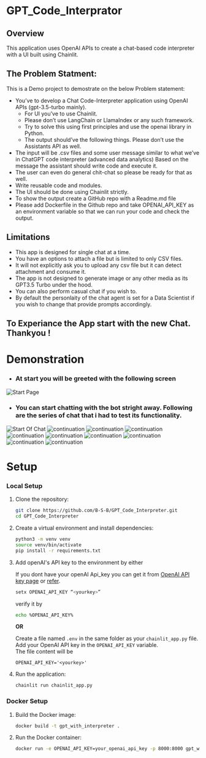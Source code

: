 # GPT_Code_Interprator

## Overview

This application uses OpenAI APIs to create a chat-based code interpreter with a UI built using Chainlit.

## The Problem Statment:
This is a Demo project to demostrate on the below Problem statement:
- You’ve to develop a Chat Code-Interpreter application using OpenAI APIs (gpt-3.5-turbo mainly). 
    - For UI you’ve to use Chainlit. 
    - Please don’t use LangChain or LlamaIndex or any such framework. 
    - Try to solve this using first principles and use the openai library in Python. 
    - The output should’ve the following things. Please don’t use the Assistants API as well.
- The input will be .csv files and some user message similar to what we’ve in ChatGPT code interpreter (advanced data analytics)
Based on the message the assistant should write code and execute it.
- The user can even do general chit-chat so please be ready for that as well.
- Write reusable code and modules.
- The UI should be done using Chainlit strictly.
- To show the output create a GitHub repo with a Readme.md file
- Please add Dockerfile in the Github repo and take OPENAI_API_KEY as an environment variable so that we can run your code and check the output.

## Limitations
- This app is designed for single chat at a time.
- You have an options to attach a file but is limited to only CSV files.
- It will not explicitly ask you to upload any csv file but it can detect attachment and consume it.
- The app is not designed to generate image or any other media as its GPT3.5 Turbo under the hood.
- You can also perform casual chat if you wish to.
- By default the personlaity of the chat agent is set for a Data Scientist if you wish to change that provide prompts accordingly.

## To Experiance the App start with the new Chat. Thankyou !

# Demonstration

- ### At start you will be greeted with the following screen
![Start Page](assets/start_screen.png)
- ### You can start chatting with the bot stright away. Following are the series of chat that i had to test its functionality.
![Start Of Chat](assets/1.png)
![continuation](assets/2.png)
![continuation](assets/3.png)
![continuation](assets/4.png)
![continuation](assets/5.png)
![continuation](assets/6.png)
![continuation](assets/7.png)
![continuation](assets/8.png)
![continuation](assets/9.png)
![continuation](assets/10.png)

# Setup

### Local Setup

1. Clone the repository:
    ```bash
    git clone https://github.com/B-S-B/GPT_Code_Interpreter.git
    cd GPT_Code_Interpreter
    ```

2. Create a virtual environment and install dependencies:
    ```bash
    python3 -m venv venv
    source venv/bin/activate
    pip install -r requirements.txt
    ```
3. Add openAI's API key to the environment by either
    
    If you dont have your openAI Api_key you can get it from [OpenAI API key page](https://platform.openai.com/api-keys) or [refer](https://help.openai.com/en/articles/4936850-where-do-i-find-my-openai-api-key).

    ```bash
    setx OPENAI_API_KEY “<yourkey>”
    ```
    verify it by
    ```bash
    echo %OPENAI_API_KEY%
    ```
    **OR**
    
    Create a file named ```.env``` in the same folder as your ```chainlit_app.py``` file. <br>
    Add your OpenAI API key in the ```OPENAI_API_KEY``` variable. <br>
    The file content will be
    ```text
    OPENAI_API_KEY='<yourkey>'
    ```

4. Run the application:
    ```bash
    chainlit run chainlit_app.py
    ```

### Docker Setup

1. Build the Docker image:
    ```bash
    docker build -t gpt_with_interpreter .
    ```

2. Run the Docker container:
    ```bash
    docker run -e OPENAI_API_KEY=your_openai_api_key -p 8000:8000 gpt_with_interpreter
    ```
